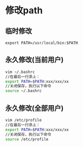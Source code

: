# 修改path
## 临时修改
```
export PATH=/usr/local/bin:$PATH
```
## 永久修改(当前用户)
```bash
vim ~/.bashrc 
//在最后一行添上：
export PATH=$PATH:xxx/xxx/xx
//关闭保存，执行以下命令
source ~/.bashrc
```
## 永久修改(全部用户)
```bash
vim /etc/profile
//在最后一行添上：
export PATH=$PATH:xxx/xxx/xx
//关闭保存，执行以下命令
source /etc/profile
```

